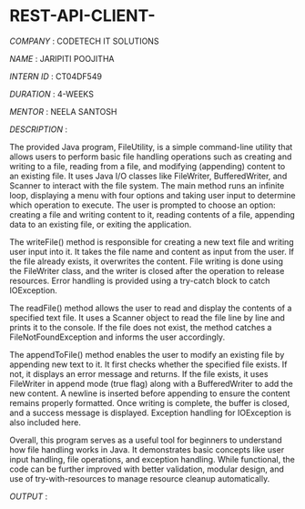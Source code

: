 # REST-API-CLIENT-

*COMPANY* : CODETECH IT SOLUTIONS

*NAME* : JARIPITI POOJITHA

*INTERN ID* : CT04DF549

*DURATION* : 4-WEEKS

*MENTOR* : NEELA SANTOSH

*DESCRIPTION* :

The provided Java program, FileUtility, is a simple command-line utility that allows users to perform basic file handling operations such as creating and writing to a file, reading from a file, and modifying (appending) content to an existing file. It uses Java I/O classes like FileWriter, BufferedWriter, and Scanner to interact with the file system. The main method runs an infinite loop, displaying a menu with four options and taking user input to determine which operation to execute. The user is prompted to choose an option: creating a file and writing content to it, reading contents of a file, appending data to an existing file, or exiting the application.

The writeFile() method is responsible for creating a new text file and writing user input into it. It takes the file name and content as input from the user. If the file already exists, it overwrites the content. File writing is done using the FileWriter class, and the writer is closed after the operation to release resources. Error handling is provided using a try-catch block to catch IOException.

The readFile() method allows the user to read and display the contents of a specified text file. It uses a Scanner object to read the file line by line and prints it to the console. If the file does not exist, the method catches a FileNotFoundException and informs the user accordingly.

The appendToFile() method enables the user to modify an existing file by appending new text to it. It first checks whether the specified file exists. If not, it displays an error message and returns. If the file exists, it uses FileWriter in append mode (true flag) along with a BufferedWriter to add the new content. A newline is inserted before appending to ensure the content remains properly formatted. Once writing is complete, the buffer is closed, and a success message is displayed. Exception handling for IOException is also included here.

Overall, this program serves as a useful tool for beginners to understand how file handling works in Java. It demonstrates basic concepts like user input handling, file operations, and exception handling. While functional, the code can be further improved with better validation, modular design, and use of try-with-resources to manage resource cleanup automatically.

*OUTPUT* :

